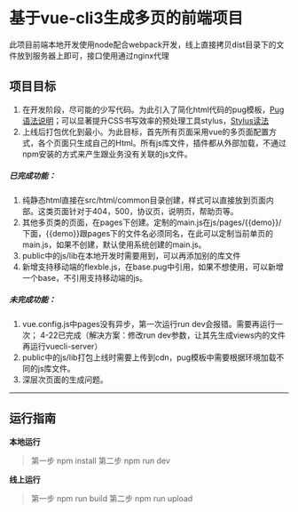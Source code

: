 # 基于vue-cli3生成多页的前端项目
此项目前端本地开发使用node配合webpack开发，线上直接拷贝dist目录下的文件放到服务器上即可，接口使用通过nginx代理

## 项目目标
1. 在开发阶段，尽可能的少写代码。为此引入了简化html代码的pug模板，[Pug语法说明](https://www.pugjs.cn/api/getting-started.html)；可以显著提升CSS书写效率的预处理工具stylus，[Stylus读法](https://www.stylus-lang.cn/)
2. 上线后打包优化到最小。为此目标，首先所有页面采用vue的多页面配置方式，各个页面只生成自己的Html。所有js库文件，插件都从外部加载，不通过npm安装的方式来产生跟业务没有关联的js文件。

##### 已完成功能：
1. 纯静态html直接在src/html/common目录创建，样式可以直接放到页面内部。这类页面针对于404，500，协议页，说明页，帮助页等。
2. 其他多页类的页面，在pages下创建。定制的main.js在js/pages/{{demo}}/下面，{{demo}}跟pages下的文件名必须同名，在此可以定制当前单页的main.js，如果不创建，默认使用系统创建的main.js。
3. public中的js/lib在本地开发时需要用到，可以再添加别的库文件
4. 新增支持移动端的flexble.js，在base.pug中引用，如果不想使用，可以新增一个base，不引用支持移动端的js。


##### 未完成功能：
1. vue.config.js中pages没有异步，第一次运行run dev会报错。需要再运行一次； 4-22已完成（解决方案：修改run dev参数，让其先生成views内的文件再运行vuecli-server）
2. public中的js/lib打包上线时需要上传到cdn，pug模板中需要根据环境加载不同的js库文件。
3. 深层次页面的生成问题。

----
## 运行指南
**本地运行**
>第一步
npm install
>第二步
npm run dev

**线上运行**

>第一步
npm run build
>第二步
npm run upload